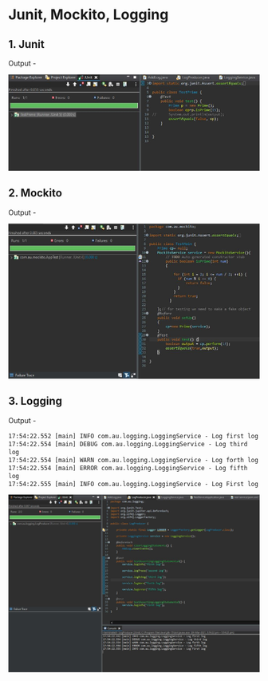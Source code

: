 # Junit, Mockito, Logging

## 1. Junit 

Output - 

![](1.jpg)

## 2. Mockito

Output -

![](2.jpg)

## 3. Logging

Output - 

```
17:54:22.552 [main] INFO com.au.logging.LoggingService - Log first log
17:54:22.554 [main] DEBUG com.au.logging.LoggingService - Log third log
17:54:22.554 [main] WARN com.au.logging.LoggingService - Log forth log
17:54:22.554 [main] ERROR com.au.logging.LoggingService - Log fifth log
17:54:22.555 [main] INFO com.au.logging.LoggingService - Log First log
```

![](3.jpg)
